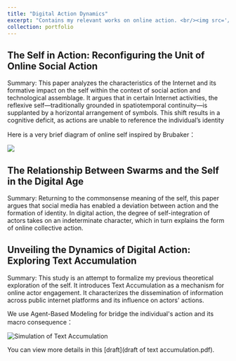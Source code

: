 ```yaml
---
title: "Digital Action Dynamics"
excerpt: "Contains my relevant works on online action. <br/><img src='/xizhu/images/textACCUabstract.jpg'>"
collection: portfolio
---
```


## The Self in Action: Reconfiguring the Unit of Online Social Action

Summary: This paper analyzes the characteristics of the Internet and its formative impact on the self within the context of social action and technological assemblage. It argues that in certain Internet activities, the reflexive self—traditionally grounded in spatiotemporal continuity—is supplanted by a horizontal arrangement of symbols. This shift results in a cognitive deficit, as actions are unable to reference the individual’s identity

Here is a very brief diagram of online self inspired by Brubaker：

<img src="/xizhu/images/self1.jpg">


## The Relationship Between Swarms and the Self in the Digital Age

Summary: Returning to the commonsense meaning of the self, this paper argues that social media has enabled a deviation between action and the formation of identity. In digital action, the degree of self-integration of actors takes on an indeterminate character, which in turn explains the form of online collective action.


## Unveiling the Dynamics of Digital Action: Exploring Text Accumulation

Summary: This study is an attempt to formalize my previous theoretical exploration of the self. It introduces Text Accumulation as a mechanism for online actor engagement. It characterizes the dissemination of information across public internet platforms and its influence on actors' actions.

We use Agent-Based Modeling for bridge the individual's action and its macro consequence：

<img src="/xizhu/images/textsimulation.jpg" alt="Simulation of Text Accumulation">

You can view more details in this [draft](draft of text accumulation.pdf).
